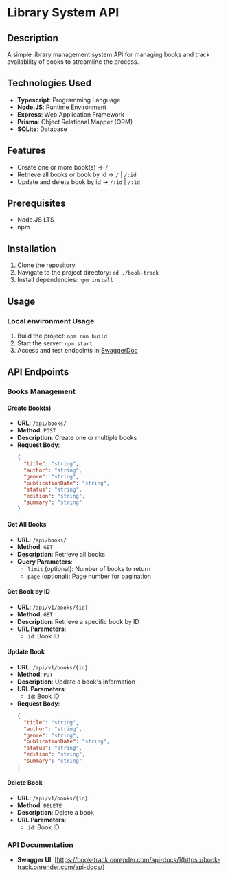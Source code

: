 # Library System API

## Description

A simple library management system APi for managing books and track availability of books to streamline the process.

## Technologies Used

- **Typescript**: Programming Language
- **Node.JS**: Runtime Environment
- **Express**: Web Application Framework
- **Prisma**: Object Relational Mapper (ORM)
- **SQLite**: Database

## Features

- Create one or more book(s) -> `/`
- Retrieve all books or book by id -> `/` | `/:id`
- Update and delete book by id -> `/:id` | `/:id`

## Prerequisites

- Node.JS LTS
- npm

## Installation

1. Clone the repository.
2. Navigate to the project directory: `cd ./book-track`
3. Install dependencies: `npm install`

## Usage

### Local environment Usage

1. Build the project: `npm run build`
2. Start the server: `npm start`
3. Access and test endpoints in [SwaggerDoc](https://book-track.onrender.com/api-docs/)

## API Endpoints

### Books Management

#### Create Book(s)
- **URL**: `/api/books/`
- **Method**: `POST`
- **Description**: Create one or multiple books
- **Request Body**: 
  ```json
  {
    "title": "string",
    "author": "string",
    "genre": "string",
    "publicationDate": "string",
    "status": "string",
    "edition": "string",
    "summary": "string"
  }
  ```

#### Get All Books
- **URL**: `/api/books/`
- **Method**: `GET`
- **Description**: Retrieve all books
- **Query Parameters**:
  - `limit` (optional): Number of books to return
  - `page` (optional): Page number for pagination

#### Get Book by ID
- **URL**: `/api/v1/books/{id}`
- **Method**: `GET`
- **Description**: Retrieve a specific book by ID
- **URL Parameters**:
  - `id`: Book ID

#### Update Book
- **URL**: `/api/v1/books/{id}`
- **Method**: `PUT`
- **Description**: Update a book's information
- **URL Parameters**:
  - `id`: Book ID
- **Request Body**: 
  ```json
  {
    "title": "string",
    "author": "string",
    "genre": "string",
    "publicationDate": "string",
    "status": "string",
    "edition": "string",
    "summary": "string"
  }
  ```

#### Delete Book
- **URL**: `/api/v1/books/{id}`
- **Method**: `DELETE`
- **Description**: Delete a book
- **URL Parameters**:
  - `id`: Book ID

### API Documentation
- **Swagger UI**: [https://book-track.onrender.com/api-docs/](https://book-track.onrender.com/api-docs/)


